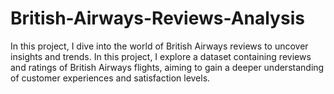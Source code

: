# British-Airways-Reviews-Analysis
In this project, I dive into the world of British Airways reviews to uncover insights and trends. In this project, I explore a dataset containing reviews and ratings of British Airways flights, aiming to gain a deeper understanding of customer experiences and satisfaction levels.
